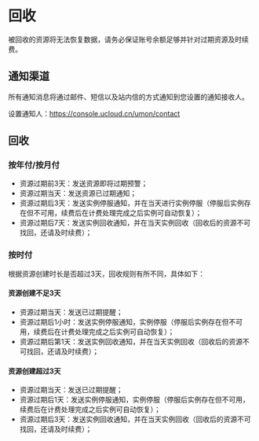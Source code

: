 # 回收

被回收的资源将无法恢复数据，请务必保证账号余额足够并针对过期资源及时续费。

## 通知渠道

所有通知消息将通过邮件、短信以及站内信的方式通知到您设置的通知接收人。

设置通知人：https://console.ucloud.cn/umon/contact

## 回收

### 按年付/按月付

* 资源过期前3天：发送资源即将过期预警；
* 资源过期当天：发送资源已过期通知；
* 资源过期后3天：发送实例停服通知，并在当天进行实例停服（停服后实例存在但不可用，续费后在计费处理完成之后实例可自动恢复）；
* 资源过期后7天：发送实例回收通知，并在当天实例回收（回收后的资源不可找回，还请及时续费）；

### 按时付

根据资源创建时长是否超过3天，回收规则有所不同，具体如下：

#### 资源创建不足3天
* 资源过期当天：发送已过期提醒；
* 资源过期后1小时：发送实例停服通知，实例停服（停服后实例存在但不可用，续费后在计费处理完成之后实例可自动恢复）；
* 资源过期后第1天：发送实例回收通知，并在当天实例回收（回收后的资源不可找回，还请及时续费）；

#### 资源创建超过3天
* 资源过期当天：发送已过期提醒；
* 资源过期后1天：发送实例停服通知，实例停服（停服后实例存在但不可用，续费后在计费处理完成之后实例可自动恢复）；
* 资源过期后3天：发送实例回收通知，并在当天实例回收（回收后的资源不可找回，还请及时续费）；
